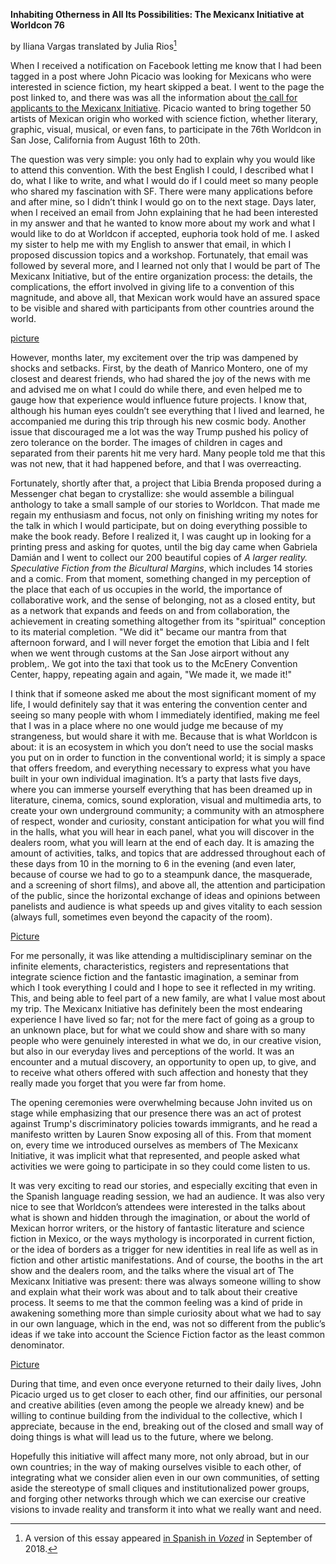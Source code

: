 **Inhabiting Otherness in All Its Possibilities: The Mexicanx Initiative at Worldcon 76**

by Iliana Vargas
translated by Julia Rios[^1]

When I received a notification on Facebook letting me know that I had been tagged in a post where John Picacio was looking for Mexicans who were interested in science fiction, my heart skipped a beat. I went to the page the post linked to, and there was was all the information about [the call for applicants to the Mexicanx Initiative](http://johnpicacio.com/onthefront/2018/01/28/the-mexicanx-initiative/). Picacio wanted to bring together 50 artists of Mexican origin who worked with science fiction, whether literary, graphic, visual, musical, or even fans, to participate in the 76th Worldcon in San Jose, California from August 16th to 20th.

The question was very simple: you only had to explain why you would like to attend this convention. With the best English I could, I described what I do, what I like to write, and what I would do if I could meet so many people who shared my fascination with SF. There were many applications before and after mine, so I didn’t think I would go on to the next stage. Days later, when I received an email from John explaining that he had been interested in my answer and that he wanted to know more about my work and what I would like to do at Worldcon if accepted, euphoria took hold of me. I asked my sister to help me with my English to answer that email, in which I proposed discussion topics and a workshop. Fortunately, that email was followed by several more, and I learned not only that I would be part of The Mexicanx Initiative, but of the entire organization process: the details, the complications, the effort involved in giving life to a convention of this magnitude, and above all, that Mexican work would have an assured space to be visible and shared with participants from other countries around the world.

[picture](Mexicanx010)

However, months later, my excitement over the trip was dampened by shocks and setbacks. First, by the death of Manrico Montero, one of my closest and dearest friends, who had shared the joy of the news with me and advised me on what I could do while there, and even helped me to gauge how that experience would influence future projects. I know that, although his human eyes couldn’t see everything that I lived and learned, he accompanied me during this trip through his new cosmic body. Another issue that discouraged me a lot was the way Trump pushed his policy of zero tolerance on the border. The images of children in cages and separated from their parents hit me very hard. Many people told me that this was not new, that it had happened before, and that I was overreacting.

Fortunately, shortly after that, a project that Libia Brenda proposed during a Messenger chat began to crystallize: she would assemble a bilingual anthology to take a small sample of our stories to Worldcon. That made me regain my enthusiasm and focus, not only on finishing writing my notes for the talk in which I would participate, but on doing everything possible to make the book ready. Before I realized it, I was caught up in looking for a printing press and asking for quotes, until the big day came when Gabriela Damián and I went to collect our 200 beautiful copies of _A larger reality. Speculative Fiction from the Bicultural Margins_, which includes 14 stories and a comic. From that moment, something changed in my perception of the place that each of us occupies in the world, the importance of collaborative work, and the sense of belonging, not as a closed entity, but as a network that expands and feeds on and from collaboration, the achievement in creating something altogether from its "spiritual" conception to its material completion. "We did it" became our mantra from that afternoon forward, and I will never forget the emotion that Libia and I felt when we went through customs at the San Jose airport without any problem,. We got into the taxi that took us to the McEnery Convention Center, happy, repeating again and again, "We made it, we made it!"

I think that if someone asked me about the most significant moment of my life, I would definitely say that it was entering the convention center and seeing so many people with whom I immediately identified, making me feel that I was in a place where no one would judge me because of my strangeness, but would share it with me. Because that is what Worldcon is about: it is an ecosystem in which you don’t need to use the social masks you put on in order to function in the conventional world; it is simply a space that offers freedom, and everything necessary to express what you have built in your own individual imagination. It’s a party that lasts five days, where you can immerse yourself everything that has been dreamed up in literature, cinema, comics, sound exploration, visual and multimedia arts, to create your own underground community; a community with an atmosphere of respect, wonder and curiosity, constant anticipation for what you will find in the halls, what you will hear in each panel, what you will discover in the dealers room, what you will learn at the end of each day. It is amazing the amount of activities, talks, and topics that are addressed throughout each of these days from 10 in the morning to 6 in the evening (and even later, because of course we had to go to a steampunk dance, the masquerade, and a screening of short films), and above all, the attention and participation of the public, since the horizontal exchange of ideas and opinions between panelists and audience is what speeds up and gives vitality to each session (always full, sometimes even beyond the capacity of the room).

[Picture](Mexicanx052)

For me personally, it was like attending a multidisciplinary seminar on the infinite elements, characteristics, registers and representations that integrate science fiction and the fantastic imagination, a seminar from which I took everything I could and I hope to see it reflected in my writing. This, and being able to feel part of a new family, are what I value most about my trip. The Mexicanx Initiative has definitely been the most endearing experience I have lived so far; not for the mere fact of going as a group to an unknown place, but for what we could show and share with so many people who were genuinely interested in what we do, in our creative vision, but also in our everyday lives and perceptions of the world. It was an encounter and a mutual discovery, an opportunity to open up, to give, and to receive what others offered with such affection and honesty that they really made you forget that you were far from home.

The opening ceremonies were overwhelming because John invited us on stage while emphasizing that our presence there was an act of protest against Trump's discriminatory policies towards immigrants, and he read a manifesto written by Lauren Snow exposing all of this. From that moment on, every time we introduced ourselves as members of The Mexicanx Initiative, it was implicit what that represented, and people asked what activities we were going to participate in so they could come listen to us.

It was very exciting to read our stories, and especially exciting that even in the Spanish language reading session, we had an audience. It was also very nice to see that Worldcon’s attendees were interested in the talks about what is shown and hidden through the imagination, or about the world of Mexican horror writers, or the history of fantastic literature and science fiction in Mexico, or the ways mythology is incorporated in current fiction, or the idea of ​​borders as a trigger for new identities in real life as well as in fiction and other artistic manifestations. And of course, the booths in the art show and the dealers room, and the talks where the visual art of The Mexicanx Initiative was present: there was always someone willing to show and explain what their work was about and to talk about their creative process. It seems to me that the common feeling was a kind of pride in awakening something more than simple curiosity about what we had to say in our own language, which in the end, was not so different from the public’s ideas if we take into account the Science Fiction factor as the least common denominator.

[Picture](Mexicanx057)

During that time, and even once everyone returned to their daily lives, John Picacio urged us to get closer to each other, find our affinities, our personal and creative abilities (even among the people we already knew) and be willing to continue building from the individual to the collective, which I appreciate, because in the end, breaking out of the closed and small way of doing things is what will lead us to the future, where we belong.

Hopefully this initiative will affect many more, not only abroad, but in our own countries; in the way of making ourselves visible to each other, of integrating what we consider alien even in our own communities, of setting aside the stereotype of small cliques and institutionalized power groups, and  forging other networks through which we can exercise our creative visions to invade reality and transform it into what we really want and need.

[^1]: A version of this essay appeared [in Spanish in _Vozed_](http://vozed.org/blogs-y-columnas/hibridaciones-sinapticas/hibridaciones-sinapticas-habitar-la-alteridad-en-todas-sus-posibilidades-themexicanxinitiative-en-la-worldcon-76/) in September of 2018.
